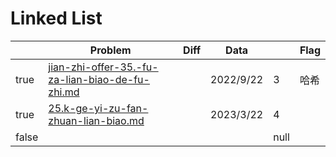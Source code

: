 # Linked List



<table><thead><tr><th data-type="checkbox"> </th><th>Problem</th><th data-type="select">Diff</th><th>Data</th><th data-type="rating" data-max="5"></th><th>Flag</th></tr></thead><tbody><tr><td>true</td><td><a data-mention href="jian-zhi-offer-35.-fu-za-lian-biao-de-fu-zhi.md">jian-zhi-offer-35.-fu-za-lian-biao-de-fu-zhi.md</a></td><td></td><td>2022/9/22</td><td>3</td><td>哈希</td></tr><tr><td>true</td><td><a data-mention href="25.k-ge-yi-zu-fan-zhuan-lian-biao.md">25.k-ge-yi-zu-fan-zhuan-lian-biao.md</a></td><td></td><td>2023/3/22</td><td>4</td><td></td></tr><tr><td>false</td><td></td><td></td><td></td><td>null</td><td></td></tr></tbody></table>
